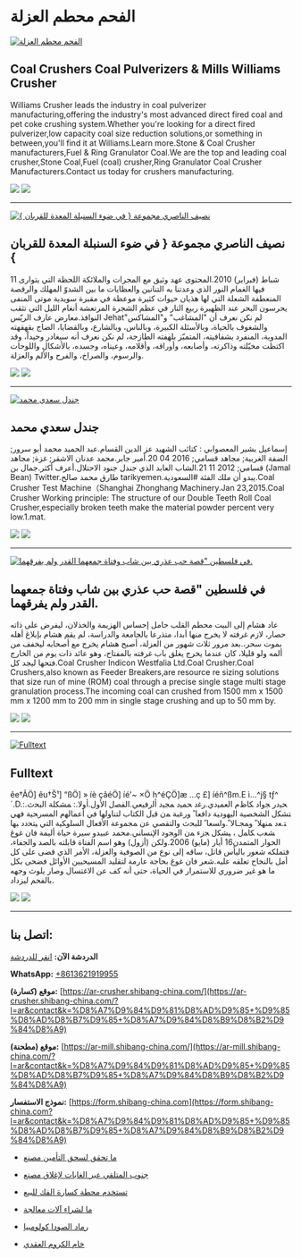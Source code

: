 # الفحم محطم العزلة

<a href="https://swt.shibang-china.com/?l=ar&img&k=%D8%A7%D9%84%D9%81%D8%AD%D9%85+%D9%85%D8%AD%D8%B7%D9%85+%D8%A7%D9%84%D8%B9%D8%B2%D9%84%D8%A9" target="_blank">![الفحم محطم العزلة](http://static.shibang-china.com/all-800x300/1261.jpg)</a>

## Coal Crushers Coal Pulverizers &amp; Mills Williams Crusher
Williams Crusher leads the industry in coal pulverizer manufacturing,offering the industry&#39;s most advanced direct fired coal and pet coke crushing system.Whether you&#39;re looking for a direct fired pulverizer,low capacity coal size reduction solutions,or something in between,you&#39;ll find it at Williams.Learn more.Stone &amp; Coal Crusher manufacturers,Fuel &amp; Ring Granulator Coal.We are the top and leading coal crusher,Stone Coal,Fuel (coal) crusher,Ring Granulator Coal Crusher Manufacturers.Contact us today for crushers manufacturing.


<a href="https://whatsapp.shibangsoft.com/WhatsApp.php" target="_blank" title="WhatsApp">![](http://static.shibang-china.com/icon/whatsapp.png)</a> <a href="https://swt.shibang-china.com/?l=ar&icon&k=%D8%A7%D9%84%D9%81%D8%AD%D9%85+%D9%85%D8%AD%D8%B7%D9%85+%D8%A7%D9%84%D8%B9%D8%B2%D9%84%D8%A9" target="_blank">![](http://static.shibang-china.com/icon/chat-ar.png)</a>

---

<a href="https://swt.shibang-china.com/?l=ar&img&k=%D8%A7%D9%84%D9%81%D8%AD%D9%85+%D9%85%D8%AD%D8%B7%D9%85+%D8%A7%D9%84%D8%B9%D8%B2%D9%84%D8%A9" target="_blank">![نصيف الناصري مجموعة { في ضوء السنبلة المعدة للقربان }](http://static.shibang-china.com/all-800x300/1204.jpg)</a>

## نصيف الناصري مجموعة { في ضوء السنبلة المعدة للقربان }
11 شباط (فبراير) 2010.المحتوى عهد وثيق مع المجرات والملائكة اللحظة التي يتوارى فيها الغمام النور الذي وعدتنا به التنانين والعظايات ما بين الشدوّ المهلك والرقصة المنعطفة الشعلة التي لها هذيان حيوات كثيرة موعظة في مقبرة سويدية موتى المنفى يحرسون البحر عند الظهيرة ربيع النار في عظم الشجرة المرتعشة أنغام الليل التي تثقب النوافذ.معارض عارف الريّس Jehatلم نكن نعرف أن &quot;المشاغب&quot; و&quot;المشاكس&quot; والشغوف بالحياة، وبالأسئلة الكبيرة، وبالناس، وبالشارع، وبالقضايا، الضاج بقهقهته المدوية، المنفرد بشفافيته، المتميّز بلهفته الطازجة، لم نكن نعرف أنه سيغادر وحيداً، وقد اكتظت مخيّلته وذاكرته، وأصابعه، وأوراقه، وأقلامه، وعيناه، وجسده، بالأشكال واللوحات والرسوم، والصراخ، والفرح والألم والعزلة.


<a href="https://whatsapp.shibangsoft.com/WhatsApp.php" target="_blank" title="WhatsApp">![](http://static.shibang-china.com/icon/whatsapp.png)</a> <a href="https://swt.shibang-china.com/?l=ar&icon&k=%D8%A7%D9%84%D9%81%D8%AD%D9%85+%D9%85%D8%AD%D8%B7%D9%85+%D8%A7%D9%84%D8%B9%D8%B2%D9%84%D8%A9" target="_blank">![](http://static.shibang-china.com/icon/chat-ar.png)</a>

---

<a href="https://swt.shibang-china.com/?l=ar&img&k=%D8%A7%D9%84%D9%81%D8%AD%D9%85+%D9%85%D8%AD%D8%B7%D9%85+%D8%A7%D9%84%D8%B9%D8%B2%D9%84%D8%A9" target="_blank">![جندل سعدي محمد](http://static.shibang-china.com/all-800x300/771.jpg)</a>

## جندل سعدي محمد
إسماعيل بشير المعصوابي : كتائب الشهيد عز الدين القسام.عبد الحميد محمد أبو سرور; الضفة الغربية; مجاهد قسامي; 2016 04 20.أمير جابر.محمد عدنان الاشقر; غزة; مجاهد قسامي; 2012 11 21.الشاب العابد الذي جندل جنود الاحتلال.أعرف أكثر.جمال بن (Jamal Bean) Twitter.طارق محمد صالح tarikyemen.يبدو أن ملك الفئة #السعودية.Coal Crusher Test Machine（Shanghai Zhonghang Machinery.Jan 23,2015.Coal Crusher Working principle: The structure of our Double Teeth Roll Coal Crusher,especially broken teeth make the material powder percent very low.1.mat.


<a href="https://whatsapp.shibangsoft.com/WhatsApp.php" target="_blank" title="WhatsApp">![](http://static.shibang-china.com/icon/whatsapp.png)</a> <a href="https://swt.shibang-china.com/?l=ar&icon&k=%D8%A7%D9%84%D9%81%D8%AD%D9%85+%D9%85%D8%AD%D8%B7%D9%85+%D8%A7%D9%84%D8%B9%D8%B2%D9%84%D8%A9" target="_blank">![](http://static.shibang-china.com/icon/chat-ar.png)</a>

---

<a href="https://swt.shibang-china.com/?l=ar&img&k=%D8%A7%D9%84%D9%81%D8%AD%D9%85+%D9%85%D8%AD%D8%B7%D9%85+%D8%A7%D9%84%D8%B9%D8%B2%D9%84%D8%A9" target="_blank">![في فلسطين &quot;قصة حب عذري بين شاب وفتاة جمعهما القدر ولم يفرقهما.](http://static.shibang-china.com/all-800x300/693.jpg)</a>

## في فلسطين &quot;قصة حب عذري بين شاب وفتاة جمعهما القدر ولم يفرقهما.
عاد هشام إلى البيت محطم القلب حامل إحساس الهزيمة والخذلان، ليفرض على ذاته حصار، لازم غرفته لا يخرج منها أبدا، متذرعا بالجامعة والدراسة، لم يقم هشام بإبلاغ أهله بموت سحر،.بعد مرور ثلاث شهور من العزلة، أصبح هشام يخرج مع أصحابه ليخفف من ألمه ولو قليلا، كان عندما يخرج يغلق باب غرفته بالمفتاح، وهو عائد ذات يوم من الخارج فتحها ليجد كل.Coal Crusher Indicon Westfalia Ltd.Coal Crusher.Coal Crushers,also known as Feeder Breakers,are resource re sizing solutions that size run of mine (ROM) coal through a precise single stage multi stage granulation process.The incoming coal can crushed from 1500 mm x 1500 mm x 1200 mm to 200 mm in single stage crushing and up to 50 mm by.


<a href="https://whatsapp.shibangsoft.com/WhatsApp.php" target="_blank" title="WhatsApp">![](http://static.shibang-china.com/icon/whatsapp.png)</a> <a href="https://swt.shibang-china.com/?l=ar&icon&k=%D8%A7%D9%84%D9%81%D8%AD%D9%85+%D9%85%D8%AD%D8%B7%D9%85+%D8%A7%D9%84%D8%B9%D8%B2%D9%84%D8%A9" target="_blank">![](http://static.shibang-china.com/icon/chat-ar.png)</a>

---

<a href="https://swt.shibang-china.com/?l=ar&img&k=%D8%A7%D9%84%D9%81%D8%AD%D9%85+%D9%85%D8%AD%D8%B7%D9%85+%D8%A7%D9%84%D8%B9%D8%B2%D9%84%D8%A9" target="_blank">![Fulltext](http://static.shibang-china.com/all-800x300/432.jpg)</a>

## Fulltext
êe†ÃÖ] êu†Š¹] “ßÖ] » íè çãéÖ] íé&#39;~ ×Ö h^éÇÖ]æ …ç £] íéñ^ßm.E ì…^j§ tƒ^´.D.ﺤﻴﺩﺭ ﺠﻭﺍﺩ ﻜﺎﻅﻡ ﺍﻟﻌﻤﻴﺩﻱ.ﺭﻏﺩ ﺤﻤﻴﺩ ﻤﺠﻴﺩ ﺃﻟﺭﻓﻴﻌﻲ.ﺍﻟﻔﺼل ﺍﻷﻭل.ﺃﻭﻻ.: ﻤﺸﻜﻠﺔ ﺍﻟﺒﺤﺙ.: ﺘﺸﻜل ﺍﻟﺸﺨﺼﻴﺔ ﺍﻟﻴﻬﻭﺩﻴﺔ ﺩﺍﻓﻌﺎﹰ ﻭﺭﻏﺒﺔ ﻤﻥ ﻗﺒل ﺍﻟﻜﺘﺎﺏ ﻟﺘﻨﺎﻭﻟﻬﺎ ﻓﻲ ﺃﻋﻤﺎﻟﻬﻡ ﺍﻟﻤﺴﺭﺤﻴﺔ ﻓﻬﻲ ﺘ.ﻌﺩ ﻤﻨﻬﻼﹰ ﻭﻤﺠـﺎﻻﹰ.ﻭﺍﺴﻌﺎﹰ ﻟﻠﺒﺤﺙ ﻭﺍﻟﺘﻘﺼﻲ ﻋﻥ ﻤﺠﻤﻭﻋﺔ ﺍﻷﻓﻌﺎل ﺍﻟﺴﻠﻭﻜﻴﺔ ﺍﻟﺘﻲ ﻴﺘﺤﺩﺩ ﺒﻬﺎ ﺸﻌﺏ ﻜﺎﻤل ، ﻴﺸﻜل ﺠﺯﺀ ﻤﻥ ﺍﻟﻭﺠﻭﺩ ﺍﻹﻨﺴﺎﻨﻲ.محمد عبيدو سيرة حياة أليمة فان غوغ الحوار المتمدن16 أيار (مايو) 2006.ولكن (أزول) وهو اسم الفتاة قابلته بالصد والجفاء، فتملكه شعور باليأس قاتل، ساقه إلى نوع من الصوفية والعزلة، الأمر الذي قضى على كل أمل بالنجاح تعلقه عليه.شعر فان غوغ بحاجة عارمة لتقليد المسيحيين الأوائل فضحى بكل ما هو غير ضروري للاستمرار في الحياة، حتى أنه كف عن الاغتسال وصار يلوث وجهه بالفحم ليزداد.


<a href="https://whatsapp.shibangsoft.com/WhatsApp.php" target="_blank" title="WhatsApp">![](http://static.shibang-china.com/icon/whatsapp.png)</a> <a href="https://swt.shibang-china.com/?l=ar&icon&k=%D8%A7%D9%84%D9%81%D8%AD%D9%85+%D9%85%D8%AD%D8%B7%D9%85+%D8%A7%D9%84%D8%B9%D8%B2%D9%84%D8%A9" target="_blank">![](http://static.shibang-china.com/icon/chat-ar.png)</a>

---
## اتصل بنا:

**الدردشة الآن:** [انقر للدردشة](https://swt.shibang-china.com?l=ar&contact&k=%D8%A7%D9%84%D9%81%D8%AD%D9%85+%D9%85%D8%AD%D8%B7%D9%85+%D8%A7%D9%84%D8%B9%D8%B2%D9%84%D8%A9)

**WhatsApp:**  [+8613621919955](https://whatsapp.shibangsoft.com/WhatsApp.php)

**موقع (كسارة):** [https://ar-crusher.shibang-china.com/](https://ar-crusher.shibang-china.com/?l=ar&contact&k=%D8%A7%D9%84%D9%81%D8%AD%D9%85+%D9%85%D8%AD%D8%B7%D9%85+%D8%A7%D9%84%D8%B9%D8%B2%D9%84%D8%A9)

**موقع (مطحنة):** [https://ar-mill.shibang-china.com/](https://ar-mill.shibang-china.com/?l=ar&contact&k=%D8%A7%D9%84%D9%81%D8%AD%D9%85+%D9%85%D8%AD%D8%B7%D9%85+%D8%A7%D9%84%D8%B9%D8%B2%D9%84%D8%A9)

**نموذج الاستفسار:** [https://form.shibang-china.com](https://form.shibang-china.com?l=ar&contact&k=%D8%A7%D9%84%D9%81%D8%AD%D9%85+%D9%85%D8%AD%D8%B7%D9%85+%D8%A7%D9%84%D8%B9%D8%B2%D9%84%D8%A9)

* [ما تحقق لسحق التأمين مصنع](../30/%D9%85%D8%A7%20%D8%AA%D8%AD%D9%82%D9%82%20%D9%84%D8%B3%D8%AD%D9%82%20%D8%A7%D9%84%D8%AA%D8%A3%D9%85%D9%8A%D9%86%20%D9%85%D8%B5%D9%86%D8%B9.md)

* [جنوب المتلقي عبر الغابات لإغلاق مصنع](../30/%D8%AC%D9%86%D9%88%D8%A8%20%D8%A7%D9%84%D9%85%D8%AA%D9%84%D9%82%D9%8A%20%D8%B9%D8%A8%D8%B1%20%D8%A7%D9%84%D8%BA%D8%A7%D8%A8%D8%A7%D8%AA%20%D9%84%D8%A5%D8%BA%D9%84%D8%A7%D9%82%20%D9%85%D8%B5%D9%86%D8%B9.md)

* [تستخدم محطة كسارة الفك للبيع](../30/%D8%AA%D8%B3%D8%AA%D8%AE%D8%AF%D9%85%20%D9%85%D8%AD%D8%B7%D8%A9%20%D9%83%D8%B3%D8%A7%D8%B1%D8%A9%20%D8%A7%D9%84%D9%81%D9%83%20%D9%84%D9%84%D8%A8%D9%8A%D8%B9.md)

* [ما لشراء آلات معالجة](../29/%D9%85%D8%A7%20%D9%84%D8%B4%D8%B1%D8%A7%D8%A1%20%D8%A2%D9%84%D8%A7%D8%AA%20%D9%85%D8%B9%D8%A7%D9%84%D8%AC%D8%A9.md)

* [رماد الصودا كولومبيا](../26/%D8%B1%D9%85%D8%A7%D8%AF%20%D8%A7%D9%84%D8%B5%D9%88%D8%AF%D8%A7%20%D9%83%D9%88%D9%84%D9%88%D9%85%D8%A8%D9%8A%D8%A7.md)

* [خام الكروم العقدي](../27/%D8%AE%D8%A7%D9%85%20%D8%A7%D9%84%D9%83%D8%B1%D9%88%D9%85%20%D8%A7%D9%84%D8%B9%D9%82%D8%AF%D9%8A.md)